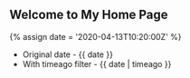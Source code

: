 ---
---

## Welcome to My Home Page

{% assign date = '2020-04-13T10:20:00Z' %}

- Original date - {{ date }}
- With timeago filter - {{ date | timeago }}
